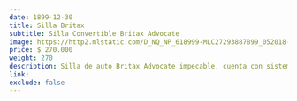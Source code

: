 ```yaml
---
date: 1899-12-30
title: Silla Britax
subtitle: Silla Convertible Britax Advocate
image: https://http2.mlstatic.com/D_NQ_NP_618999-MLC27293887899_052018-O.jpg
price: $ 270.000
weight: 270
description: Silla de auto Britax Advocate impecable, cuenta con sistema de instalación ClickTight y protección contra impactos SAFECELL. Se puede instalar a contramarcha o mirando hacia el frente, permitiendo el uso por niños de 0 a 29,5 kg
link: 
exclude: false
---
```


